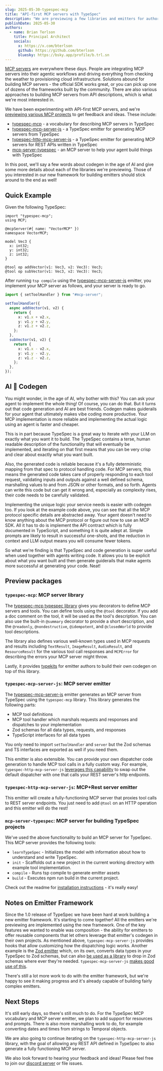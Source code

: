 ```yaml
---
slug: 2025-05-30-typespec-mcp
title: "API-first MCP servers with TypeSpec"
description: "We are previewing a few libraries and emitters for authoring MCP servers with TypeSpec. Describe MCP server endpoints using decorators and generate a server implementation in JavaScript. Use the TypeSpec MCP server to help get set up."
publishDate: 2025-05-30
authors:
  - name: Brian Terlson
    title: Principal Architect
    socials:
      x: https://x.com/bterlson
      github: https://github.com/bterlson
      bluesky: https://bsky.app/profile/b.trl.sn
---
```


[MCP servers](https://modelcontextprotocol.io/) are everywhere these days. People are integrating MCP servers into their agentic workflows and driving everything from checking the weather to provisioning cloud infrastructure. Solutions abound for building MCP servers - the official SDK works great, or you can pick up one of dozens of the frameworks built by the community. There are also various approaches to building MCP servers from API descriptions, which is what we're most interested in.

We have been experimenting with API-first MCP servers, and we're [previewing various MCP projects](https://github.com/microsoft/typespec-mcp) to get feedback and ideas. These include:

- [typespec-mcp](https://github.com/microsoft/typespec-mcp/tree/main/packages/typespec-mcp) - a vocabulary for describing MCP servers in TypeSpec
- [typespec-mcp-server-js](https://github.com/microsoft/typespec-mcp/tree/main/packages/typespec-mcp-server-js) - a TypeSpec emitter for generating MCP servers from TypeSpec
- [typespec-http-mcp-server-js](https://github.com/microsoft/typespec-mcp/tree/main/packages/typespec-mcp-http-server-js) - a TypeSpec emitter for generating MCP servers for REST APIs written in TypeSpec
- [mcp-server-typespec](https://github.com/microsoft/typespec-mcp/tree/main/packages/mcp-server-typespec) - an MCP server to help your agent build things with TypeSpec

In this post, we'll say a few words about codegen in the age of AI and give some more details about each of the libraries we're previewing. Those of you interested in our new framework for building emitters should stick around to the end as well!

## Quick Example

Given the following TypeSpec:

```tsp
import "typespec-mcp";
using MCP;

@mcpServer(#{ name: "VectorMCP" })
namespace VectorMCP;

model Vec3 {
  x: int32;
  y: int32;
  z: int32;
}

@tool op addVector(v1: Vec3, v2: Vec3): Vec3;
@tool op subVector(v1: Vec3, v2: Vec3): Vec3;
```

After running `tsp compile` using the [typespec-mcp-server-js](https://github.com/microsoft/typespec-mcp/tree/main/packages/typespec-mcp-server-js) emitter, you implement your MCP server as follows, and your server is ready to go.

```ts
import { setToolHandler } from "#mcp-server";

setToolHandler({
  async addVector(v1, v2) {
    return {
      x: v1.x + v2.x,
      y: v1.y + v2.y,
      z: v1.z + v2.z,
    };
  },
  subVector(v1, v2) {
    return {
      x: v1.x - v2.x,
      y: v1.y - v2.y,
      z: v1.z - v2.z,
    };
  },
});
```

## AI 💓 Codegen

You might wonder, in the age of AI, why bother with this? You can ask your agent to implement the whole thing! Of course, you can do that. But it turns out that code generation and AI are best friends. Codegen makes guiderails for your agent that ultimately makes vibe coding more productive. Your MCP implementation is more reliable and implementing the actual logic using an agent is faster and cheaper.

This is in part because TypeSpec is a great way to iterate with your LLM on exactly what you want it to build. The TypeSpec contains a terse, human readable description of the functionality that will eventually be implemented, and iterating on that first means that you can be very crisp and clear about exactly what you want built.

Also, the generated code is reliable because it's a fully deterministic mapping from that spec to protocol handling code. For MCP servers, this means the generated code takes care of properly responding to each tool request, validating inputs and outputs against a well defined schema, marshalling values to and from JSON or other formats, and so forth. Agents can write this code but can get it wrong and, especially as complexity rises, their code needs to be carefully validated.

Implementing the unique logic your service needs is easier with codegen too. If you look at the example code above, you can see that all the MCP protocol specific details are abstracted away. Your agent doesn't need to know anything about the MCP protocol or figure out how to use an MCP SDK. All it has to do is implement the API contract which is fully documented in TypeScript, and something it is quite adept at. Simple prompts are likely to result in successful one-shots, and the reduction in context and LLM output means you will consume fewer tokens.

So what we're finding is that TypeSpec and code generation is super useful when used together with agents writing code. It allows you to be explicit about what you want built and then generate guiderails that make agents more successful at generating your code. Neat!

## Preview packages

### `typespec-mcp`: MCP server library

The [typespec-mcp typespec library](https://github.com/microsoft/typespec-mcp/tree/main/packages/typespec-mcp) gives you decorators to define MCP servers and tools. You can define tools using the `@tool` decorator. If you add a doc comment on the tool, it will be used as the tool's description. You can also use the built-in `@summary` decorator to provide a short description, and the `@readonly`, `@nondestructive`, `@idempotent`, and `@closedWorld` to provide tool descriptions.

The library also defines various well-known types used in MCP requests and results including `TextResult`, `ImageResult`, `AudioResult`, and `ResourceResult` for the various tool call responses and `MCPError` for describing the errors your MCP server might throw.

Lastly, it provides [typekits](https://typespec.io/docs/standard-library/reference/typekits/) for emitter authors to build their own codegen on top of this library.

### `typespec-mcp-server-js`: MCP server emitter

The [typespec-mcp-server-js](https://github.com/microsoft/typespec-mcp/tree/main/packages/typespec-mcp-server-js) emitter generates an MCP server from TypeSpec using the `typespec-mcp` library. This library generates the following parts:

- MCP tool definitions
- MCP tool handler which marshals requests and responses and dispatches to your implementation
- Zod schemas for all data types, requests, and responses
- TypeScript interfaces for all data types

You only need to import `setToolHandler` and `server` but the Zod schemas and TS interfaces are exported as well if you need them.

This emitter is also extensible. You can provide your own dispatcher code generation to handle MCP tool calls in a fully custom way. For example, `typespec-http-mcp-server-js` [leverages this capability](https://github.com/bterlson/typespec-mcp/blob/main/packages/typespec-mcp-http-server-js/src/emitter.tsx#L17) to swap out the default dispatcher with one that calls your REST server's http endpoints.

### `typespec-http-mcp-server-js`: MCP+Rest server emitter

This emitter will create a fully-functioning MCP server that proxies tool calls to REST server endpoints. You just need to add `@tool` on an HTTP operation and this emitter will do the rest!

### `mcp-server-typespec`: MCP server for building TypeSpec projects

We've used the above functionality to build an MCP server for TypeSpec. This MCP server provides the following tools:

- `learnTypeSpec` - Initializes the model with information about how to understand and write TypeSpec.
- `init` - Scaffolds out a new project in the current working directory with example tool implementation.
- `compile` - Runs tsp compile to generate emitter assets
- `build` - Executes npm run build in the current project.

Check out the readme for [installation instructions](https://github.com/bterlson/typespec-mcp/blob/main/README.md#installation) - it's really easy!

## Notes on Emitter Framework

Since the 1.0 release of TypeSpec we have been hard at work building a new emitter framework. It's starting to come together! All the emitters we're previewing are implemented using the new framework. One of the key features we wanted to enable was composition - the ability for emitters to offer reusable components that let others leverage that emitter's codegen in their own projects. As mentioned above, `typespec-mcp-server-js` provides hooks that allow customizing how the dispatching logic works. Another example is the [Zod emitter](https://github.com/bterlson/typespec-zod) which, on its own, converts data types in your TypeSpec to Zod schemas, but can also [be used as a library](https://github.com/bterlson/typespec-zod?tab=readme-ov-file#library-documentation) to drop in Zod schemas where ever they're needed. `typespec-mcp-server-js` [makes good use of this](https://github.com/bterlson/typespec-mcp/blob/main/packages/typespec-mcp-server-js/src/components/ZodTypes.tsx).

There's still a lot more work to do with the emitter framework, but we're happy to see it making progress and it's already capable of building fairly complex emitters.

## Next Steps

It's still early days, so there's still much to do. For the TypeSpec MCP vocabulary and MCP server emitter, we plan to add support for resources and prompts. There is also more marshalling work to do, for example converting dates and times from strings to Temporal objects.

We are also going to continue iterating on the `typespec-http-mcp-server-js` library, with the goal of allowing any REST API defined in TypeSpec to also generate a fully functioning MCP server.

We also look forward to hearing your feedback and ideas! Please feel free to join our [discord server](https://aka.ms/typespec/discord/) or file issues.
